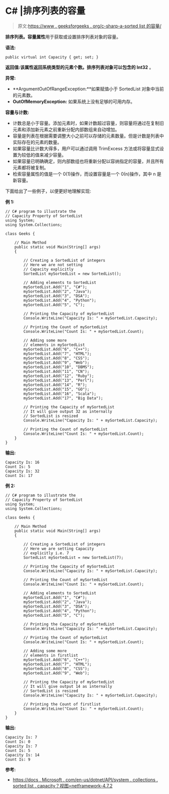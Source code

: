 # C# |排序列表的容量

> 原文:[https://www . geeksforgeeks . org/c-sharp-a-sorted list 的容量/](https://www.geeksforgeeks.org/c-sharp-capacity-of-a-sortedlist/)

**排序列表。容量属性**用于获取或设置排序列表对象的容量。

**语法:**

```
public virtual int Capacity { get; set; }

```

**返回值:**该属性返回**系统类型的元素个数。排序列表对象可以包含的 Int32** 。

**异常:**

*   **ArgumentOutOfRangeException:**如果赋值小于 SortedList 对象中当前的元素数。
*   **OutOfMemoryException:** 如果系统上没有足够的可用内存。

**容量与计数:**

*   计数总是小于容量。添加元素时，如果计数超过容量，则容量将通过在复制旧元素和添加新元素之前重新分配内部数组来自动增加。
*   容量是列表在根据需要调整大小之前可以存储的元素数量。但是计数是列表中实际存在的元素的数量。
*   如果容量比计数大得多，用户可以通过调用 TrimExcess 方法或将容量显式设置为较低的值来减少容量。
*   如果容量已明确确定，则内部数组也将重新分配以容纳指定的容量，并且所有元素都将被复制。
*   检索容量属性的值是一个 0(1)操作，而设置容量是一个 0(n)操作，其中 n 是新容量。

下面给出了一些例子，以便更好地理解实现:

**例 1:**

```
// C# program to illustrate the
// Capacity Property of SortedList
using System;
using System.Collections;

class Geeks {

    // Main Method
    public static void Main(String[] args)
    {

        // Creating a SortedList of integers
        // Here we are not setting
        // Capacity explicitly
        SortedList mySortedList = new SortedList();

        // Adding elements to SortedList
        mySortedList.Add("1", "C#");
        mySortedList.Add("2", "Java");
        mySortedList.Add("3", "DSA");
        mySortedList.Add("4", "Python");
        mySortedList.Add("5", "C");

        // Printing the Capacity of mySortedList
        Console.WriteLine("Capacity Is: " + mySortedList.Capacity);

        // Printing the Count of mySortedList
        Console.WriteLine("Count Is: " + mySortedList.Count);

        // Adding some more
        // elements in mySortedList
        mySortedList.Add("6", "C++");
        mySortedList.Add("7", "HTML");
        mySortedList.Add("8", "CSS");
        mySortedList.Add("9", "Web");
        mySortedList.Add("10", "DBMS");
        mySortedList.Add("11", "CN");
        mySortedList.Add("12", "Ruby");
        mySortedList.Add("13", "Perl");
        mySortedList.Add("14", "R");
        mySortedList.Add("15", "GO");
        mySortedList.Add("16", "Scala");
        mySortedList.Add("17", "Big Data");

        // Printing the Capacity of mySortedList
        // It will give output 32 as internally
        // SortedList is resized
        Console.WriteLine("Capacity Is: " + mySortedList.Capacity);

        // Printing the Count of mySortedList
        Console.WriteLine("Count Is: " + mySortedList.Count);
    }
}
```

**输出:**

```
Capacity Is: 16
Count Is: 5
Capacity Is: 32
Count Is: 17

```

**例 2:**

```
// C# program to illustrate the
// Capacity Property of SortedList
using System;
using System.Collections;

class Geeks {

    // Main Method
    public static void Main(String[] args)
    {

        // Creating a SortedList of integers
        // Here we are setting Capacity
        // explicitly i.e. 7
        SortedList mySortedList = new SortedList(7);

        // Printing the Capacity of mySortedList
        Console.WriteLine("Capacity Is: " + mySortedList.Capacity);

        // Printing the Count of mySortedList
        Console.WriteLine("Count Is: " + mySortedList.Count);

        // Adding elements to SortedList
        mySortedList.Add("1", "C#");
        mySortedList.Add("2", "Java");
        mySortedList.Add("3", "DSA");
        mySortedList.Add("4", "Python");
        mySortedList.Add("5", "C");

        // Printing the Capacity of mySortedList
        Console.WriteLine("Capacity Is: " + mySortedList.Capacity);

        // Printing the Count of mySortedList
        Console.WriteLine("Count Is: " + mySortedList.Count);

        // Adding some more
        // elements in firstlist
        mySortedList.Add("6", "C++");
        mySortedList.Add("7", "HTML");
        mySortedList.Add("8", "CSS");
        mySortedList.Add("9", "Web");

        // Printing the Capacity of mySortedList
        // It will give output 14 as internally
        // SortedList is resized
        Console.WriteLine("Capacity Is: " + mySortedList.Capacity);

        // Printing the Count of firstlist
        Console.WriteLine("Count Is: " + mySortedList.Count);
    }
}
```

**输出:**

```
Capacity Is: 7
Count Is: 0
Capacity Is: 7
Count Is: 5
Capacity Is: 14
Count Is: 9

```

**参考:**

*   [https://docs . Microsoft . com/en-us/dotnet/API/system . collections . sorted list . capacity？视图=netframework-4.7.2](https://docs.microsoft.com/en-us/dotnet/api/system.collections.sortedlist.capacity?view=netframework-4.7.2)